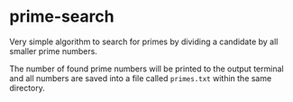 # prime-search
Very simple algorithm to search for primes by dividing a candidate by all smaller prime numbers.

The number of found prime numbers will be printed to the output terminal and all numbers are saved into a file called `primes.txt` within the same directory.
